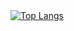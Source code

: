 <div style="width: 200px;">
<a href="https://github.com/LucasTesche1/github-readme-stats">
  <img src="https://github-readme-stats.vercel.app/api/top-langs/?username=LucasTesche1&langs_count=8" alt="Top Langs" />
</a>
</div>
